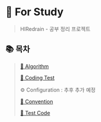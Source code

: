 # 📌 For Study
> HIRedrain - 공부 정리 프로젝트


## 📚 목차
> [🧠 Algorithm](https://github.com/HIRedrain/For_Study/tree/main/src/main/kotlin/for_study/algorithm)
> 
> [🎯 Coding Test](https://github.com/HIRedrain/For_Study/tree/main/src/main/kotlin/for_study/coding_test)
> 
> ⚙️ Configuration : 추후 추가 예정
> 
> [📄 Convention](https://github.com/HIRedrain/For_Study/blob/main/Convention.txt)
> 
> [🧪 Test Code](https://github.com/HIRedrain/For_Study/tree/main/src/test/kotlin/for_study)



